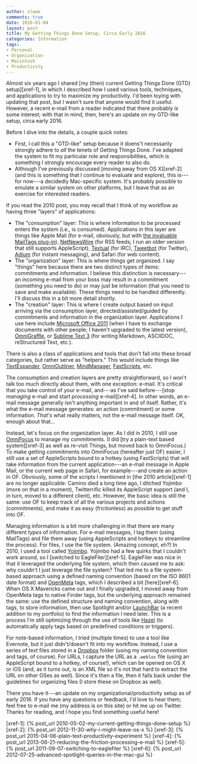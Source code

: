 ```yaml
---
author: slowe
comments: true
date: 2016-01-04
layout: post
title: My Getting Things Done Setup, Circa Early 2016
categories: Information
tags:
- Personal
- Organization
- Macintosh
- Productivity
---
```


Almost six years ago I shared [my (then) current Getting Things Done (GTD) setup][xref-1], in which I described how I used various tools, techniques, and applications to try to maximize my productivity. I'd been toying with updating that post, but I wasn't sure that anyone would find it useful. However, a recent e-mail from a reader indicated that there probably _is_ some interest; with that in mind, then, here's an update on my GTD-like setup, circa early 2016.

Before I dive into the details, a couple quick notes:

* First, I call this a "GTD-like" setup because it doens't necessarily strongly adhere to _all_ the tenets of Getting Things Done. I've adapted the system to fit my particular role and responsibilities, which is something I strongly encourage every reader to also do.
* Although I've previously discussed [moving away from OS X][xref-2] (and this is something that I continue to evaluate and explore), this is---for now---a decidedly Mac-specific system. It's probably possible to emulate a similar system on other platforms, but I leave that as an exercise for interested readers.

If you read the 2010 post, you may recall that I think of my workflow as having three "layers" of applications:

* The "consumption" layer: This is where information to be processed enters the system (i.e., is consumed). Applications in this layer are things like Apple Mail (for e-mail, obviously, but with [the invaluable MailTags plug-in][link-5]), [NetNewsWire][link-4] (for RSS feeds; I run an older version that still supports AppleScript), [Textual][link-1] (for IRC), [Tweetbot][link-2] (for Twitter), [Adium][link-3] (for instant messaging), and Safari (for web content).
* The "organization" layer: This is where things get organized. I say "things" here because there are two distinct types of items: commitments and information. I believe this distinction is necessary---an incoming e-mail from your boss may result in a commitment (something you need to do) or may just be information (that you need to save and make available). These things need to be handled differently. I'll discuss this in a bit more detail shortly.
* The "creation" layer: This is where I create output based on input arriving via the consumption layer, directed/assisted/guided by commitments and information in the organization layer. Applications I use here include [Microsoft Office 2011][link-7] (when I have to exchange documents with other people; I haven't upgraded to the latest version), [OmniGraffle][link-8], or [Sublime Text 3][link-6] (for writing Markdown, ASCIIDOC, reStructured Text, etc.).

There is also a class of applications and tools that don't fall into these broad categories, but rather serve as "helpers." This would include things like [TextExpander][link-9], [OmniOutliner][link-10], [MindManager][link-11], [FastScripts][link-12], etc.

The consumption and creation layers are pretty straightforward, so I won't talk too much directly about them, with one exception: e-mail. It's critical that you take control of your e-mail, and---as I've said before---[stop _managing_ e-mail and start _processing_ e-mail][xref-4]. In other words, an e-mail message generally isn't anything important in and of itself. Rather, it's what the e-mail message generates: an action (commitment) or some information. _That's_ what really matters, not the e-mail message itself. OK, enough about that...

Instead, let's focus on the organization layer. As I did in 2010, I still use [OmniFocus][link-13] to manage my commitments. (I did [try a plain-text based system][xref-3] as well as re-visit Things, but moved back to OmniFocus.) To make getting commitments into OmniFocus (hereafter just OF) easier, I still use a set of AppleScripts bound to a hotkey (using FastScripts) that will take information from the current application---an e-mail message in Apple Mail, or the current web page in Safari, for example---and create an action in OF. Obviously, some of the scripts I mentioned in [the 2010 article][xref-1] are no longer applicable: Camino died a long time ago, I ditched Yojimbo (more on that in a moment), Twitterrific killed its AppleScript support (and I, in turn, moved to a different client), etc. However, the basic idea is still the same: use OF to keep track of all the various projects and actions (commitments), and make it as easy (frictionless) as possible to get stuff into OF.

Managing information is a bit more challenging in that there are many different _types_ of information. For e-mail messages, I tag them (using MailTags) and file them away (using AppleScripts and hotkeys to streamline the process). For files, I use the file system. (Amazing concept, eh?) In 2010, I used a tool called [Yojimbo][link-14]. Yojimbo had a few quirks that I couldn't work around, so I [switched to EagleFiler][xref-5]. EagleFiler was nice in that it leveraged the underlying file system, which then caused me to ask: why couldn't I just leverage the file system? That led me to a file system-based approach using a defined naming convention (based on the ISO 8601 date format) and [OpenMeta][link-17] tags, which I described a bit [here][xref-6]. When OS X Mavericks came out and I finally upgraded, I moved away from OpenMeta tags to native Finder tags, but the underlying approach remained the same: use the defined structure and naming convention, along with tags, to store information, then use Spotlight and/or [LaunchBar][link-16] (a recent addition to my portfolio) to find the information I need later. This is a process I'm still optimizing through the use of tools like [Hazel][link-18] (to automatically apply tags based on predefined conditions or triggers).

For note-based information, I tried (multiple times) to use a tool like Evernote, but it just didn't/doesn't fit into my workflow. Instead, I use a series of text files stored in a [Dropbox][link-20] folder (using my naming convention and tags, of course). For URLs, I capture the URL as a `.webloc` file (using an AppleScript bound to a hotkey, of course!), which can be opened on OS X or iOS (and, as it turns out, is an XML file so it's not that hard to extract the URL on other OSes as well). Since it's then a file, then it falls back under the guidelines for organizing files (I store these on Dropbox as well).

There you have it---an update on my organizational/productivity setup as of early 2016. If you have any questions or feedback, I'd love to hear them; feel free to e-mail me (my address is on this site) or hit me up on Twitter. Thanks for reading, and I hope you find something useful here!


[link-1]: https://www.codeux.com/textual/
[link-2]: http://tapbots.com/tweetbot/mac/
[link-3]: https://adium.im/
[link-4]: http://netnewswireapp.com/mac/
[link-5]: http://indev.ca/MailTags.html
[link-6]: http://www.sublimetext.com/
[link-7]: https://products.office.com/en-us/mac/microsoft-office-for-mac
[link-8]: https://www.omnigroup.com/omnigraffle/
[link-9]: https://smilesoftware.com/TextExpander
[link-10]: https://www.omnigroup.com/omnioutliner/
[link-11]: https://www.mindjet.com/mindmanager/
[link-12]: https://red-sweater.com/fastscripts/
[link-13]: https://www.omnigroup.com/omnifocus/
[link-14]: http://www.barebones.com/products/Yojimbo/
[link-15]: http://c-command.com/eaglefiler/
[link-16]: https://www.obdev.at/products/launchbar/index.html
[link-17]: https://code.google.com/p/openmeta/
[link-18]: http://www.noodlesoft.com/hazel.php
[link-19]: https://twitter.com/scott_lowe
[link-20]: https://www.dropbox.com/
[xref-1]: {% post_url 2010-05-02-my-current-getting-things-done-setup %}
[xref-2]: {% post_url 2012-11-30-why-i-might-leave-os-x %}
[xref-3]: {% post_url 2015-04-06-plain-text-productivity-experiment %}
[xref-4]: {% post_url 2013-06-21-reducing-the-friction-processing-e-mail %}
[xref-5]: {% post_url 2011-09-07-switching-to-eaglefiler %}
[xref-6]: {% post_url 2012-07-25-advanced-spotlight-queries-in-the-mac-gui %}
